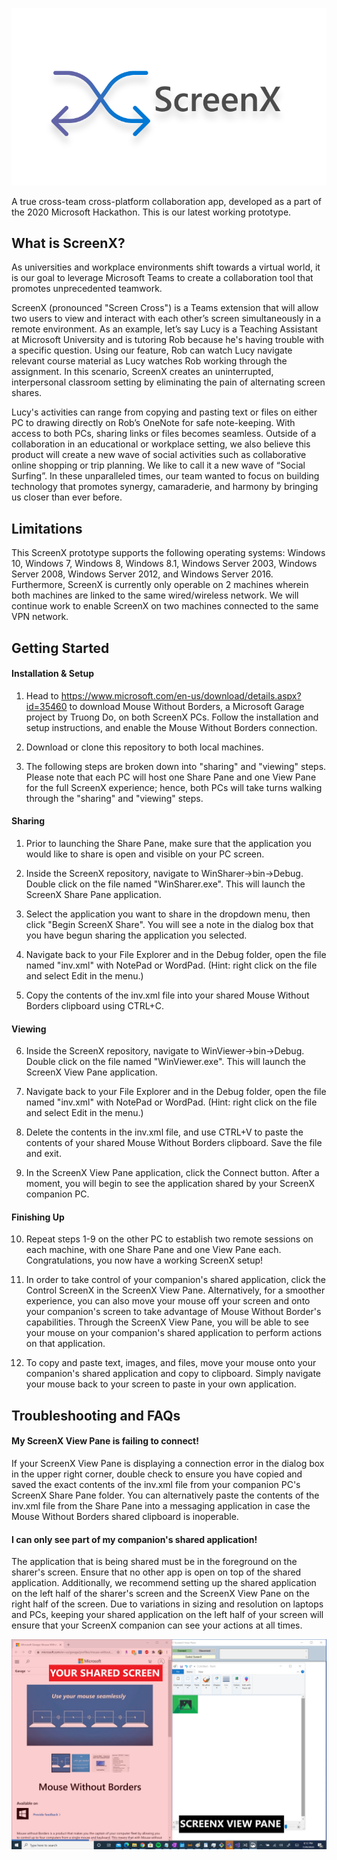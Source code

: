 ![picture](img/ScreenX_Logo2.png)

A true cross-team cross-platform collaboration app, developed as a part of the 2020 Microsoft Hackathon. This is our latest working prototype.

## What is ScreenX?

As universities and workplace environments shift towards a virtual world, it is our goal to leverage Microsoft Teams to create a collaboration tool that promotes unprecedented teamwork. 

 

ScreenX (pronounced "Screen Cross") is a Teams extension that will allow two users to view and interact with each other’s screen simultaneously in a remote environment. As an example, let’s say Lucy is a Teaching Assistant at Microsoft University and is tutoring Rob because he's having trouble with a specific question. Using our feature, Rob can watch Lucy navigate relevant course material as Lucy watches Rob working through the assignment. In this scenario, ScreenX creates an uninterrupted, interpersonal classroom setting by eliminating the pain of alternating screen shares. 

 

Lucy's activities can range from copying and pasting text or files on either PC to drawing directly on Rob’s OneNote for safe note-keeping. With access to both PCs, sharing links or files becomes seamless. Outside of a collaboration in an educational or workplace setting, we also believe this product will create a new wave of social activities such as collaborative online shopping or trip planning. We like to call it a new wave of “Social Surfing”. In these unparalleled times, our team wanted to focus on building technology that promotes synergy, camaraderie, and harmony by bringing us closer than ever before. 

## Limitations

This ScreenX prototype supports the following operating systems: Windows 10, Windows 7, Windows 8, Windows 8.1, Windows Server 2003, Windows Server 2008, Windows Server 2012, and Windows Server 2016. Furthermore, ScreenX is currently only operable on 2 machines wherein both machines are linked to the same wired/wireless network. We will continue work to enable ScreenX on two machines connected to the same VPN network.


## Getting Started
#### Installation & Setup

1. Head to https://www.microsoft.com/en-us/download/details.aspx?id=35460 to download Mouse Without Borders, a Microsoft Garage project by Truong Do, on both ScreenX PCs. Follow the installation and setup instructions, and enable the Mouse Without Borders connection.

2. Download or clone this repository to both local machines.

3. The following steps are broken down into "sharing" and "viewing" steps. Please note that each PC will host one Share Pane and one View Pane for the full ScreenX experience; hence, both PCs will take turns walking through the "sharing" and "viewing" steps.

#### Sharing
1. Prior to launching the Share Pane, make sure that the application you would like to share is open and visible on your PC screen.

2. Inside the ScreenX repository, navigate to WinSharer->bin->Debug. Double click on the file named "WinSharer.exe". This will launch the ScreenX Share Pane application.

3. Select the application you want to share in the dropdown menu, then click "Begin ScreenX Share". You will see a note in the dialog box that you have begun sharing the application you selected.

4. Navigate back to your File Explorer and in the Debug folder, open the file named "inv.xml" with NotePad or WordPad. (Hint: right click on the file and select Edit in the menu.)

5. Copy the contents of the inv.xml file into your shared Mouse Without Borders clipboard using CTRL+C.

#### Viewing
6. Inside the ScreenX repository, navigate to WinViewer->bin->Debug. Double click on the file named "WinViewer.exe". This will launch the ScreenX View Pane application.

7. Navigate back to your File Explorer and in the Debug folder, open the file named "inv.xml" with NotePad or WordPad. (Hint: right click on the file and select Edit in the menu.)

8. Delete the contents in the inv.xml file, and use CTRL+V to paste the contents of your shared Mouse Without Borders clipboard. Save the file and exit.

9. In the ScreenX View Pane application, click the Connect button. After a moment, you will begin to see the application shared by your ScreenX companion PC.

#### Finishing Up
10. Repeat steps 1-9 on the other PC to establish two remote sessions on each machine, with one Share Pane and one View Pane each. Congratulations, you now have a working ScreenX setup!

11. In order to take control of your companion's shared application, click the Control ScreenX in the ScreenX View Pane. Alternatively, for a smoother experience, you can also move your mouse off your screen and onto your companion's screen to take advantage of Mouse Without Border's capabilities. Through the ScreenX View Pane, you will be able to see your mouse on your companion's shared application to perform actions on that application.

12. To copy and paste text, images, and files, move your mouse onto your companion's shared application and copy to clipboard. Simply navigate your mouse back to your screen to paste in your own application.

## Troubleshooting and FAQs
#### My ScreenX View Pane is failing to connect!
If your ScreenX View Pane is displaying a connection error in the dialog box in the upper right corner, double check to ensure you have copied and saved the exact contents of the inv.xml file from your companion PC's ScreenX Share Pane folder. You can alternatively paste the contents of the inv.xml file from the Share Pane into a messaging application in case the Mouse Without Borders shared clipboard is inoperable.

#### I can only see part of my companion's shared application!
The application that is being shared must be in the foreground on the sharer's screen. Ensure that no other app is open on top of the shared application. Additionally, we recommend setting up the shared application on the left half of the sharer's screen and the ScreenX View Pane on the right half of the screen. Due to variations in sizing and resolution on laptops and PCs, keeping your shared application on the left half of your screen will ensure that your ScreenX companion can see your actions at all times.

![picture](img/recommended_setup.png)
